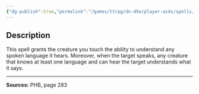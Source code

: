 ```yaml
---
{"dg-publish":true,"permalink":"/games/ttrpg/dn-d5e/player-aids/spells/level-3/tongues/","tags":["TTRPG/DND/5e","verbal","material"]}
---
```



## Description
This spell grants the creature you touch the ability to understand any spoken language it hears.
Moreover, when the target speaks, any creature that knows at least one language and can hear the target understands what it says.

---

**Sources:** PHB, page 283
